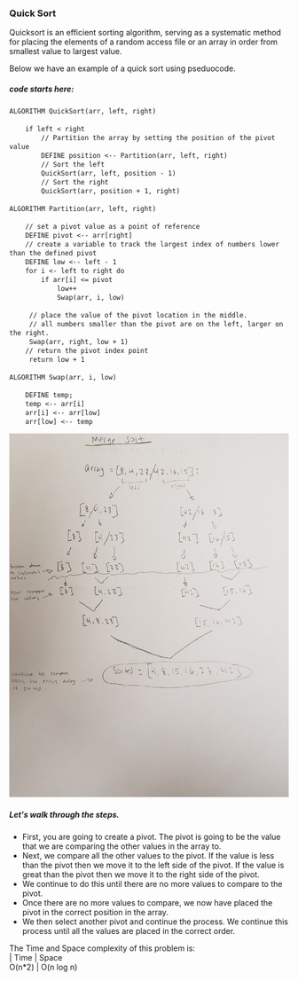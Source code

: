### Quick Sort

Quicksort is an efficient sorting algorithm, serving as a systematic method for placing the elements of a random access file or an array in order from smallest value to largest value.  

Below we have an example of a quick sort using pseduocode.     
 ##### code starts here:
```
ALGORITHM QuickSort(arr, left, right)

    if left < right
        // Partition the array by setting the position of the pivot value 
        DEFINE position <-- Partition(arr, left, right)
        // Sort the left
        QuickSort(arr, left, position - 1)
        // Sort the right
        QuickSort(arr, position + 1, right)

ALGORITHM Partition(arr, left, right)

    // set a pivot value as a point of reference
    DEFINE pivot <-- arr[right]
    // create a variable to track the largest index of numbers lower than the defined pivot
    DEFINE low <-- left - 1
    for i <- left to right do
        if arr[i] <= pivot
            low++
            Swap(arr, i, low)

     // place the value of the pivot location in the middle.
     // all numbers smaller than the pivot are on the left, larger on the right. 
     Swap(arr, right, low + 1)
    // return the pivot index point
     return low + 1

ALGORITHM Swap(arr, i, low)

    DEFINE temp;
    temp <-- arr[i]
    arr[i] <-- arr[low]
    arr[low] <-- temp
```
![Image 1](https://github.com/biniamsea2/data-structures-and-algorithms-401/blob/quicksort/Assets/20191124_181306%20(1).jpg)


  ##### Let's walk through the steps.    
- First, you are going to create a pivot. The pivot is going to be the value that we are comparing the other values in the array to.  
- Next, we compare all the other values to the pivot. If the value is less than the pivot then we move it to the left side of the pivot. If the value is great than the pivot then we move it to the right side of the pivot.  
- We continue to do this until there are no more values to compare to the pivot.  
- Once there are no more values to compare, we now have placed the pivot in the correct position in the array.  
- We then select another pivot and continue the process. We continue this process until all the values are placed in the correct order.    

The Time and Space complexity of this problem is:  
| Time  | Space  
O(n*2) | O(n log n)
